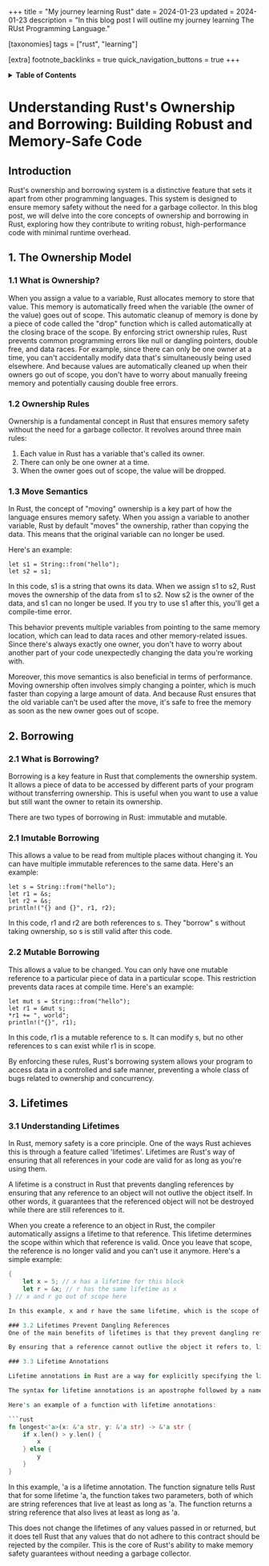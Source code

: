 +++
title = "My journey learning Rust"
date = 2024-01-23
updated = 2024-01-23
description = "In this blog post I will outline my journey learning The RUst Programming Language."

[taxonomies]
tags = ["rust", "learning"]

[extra]
footnote_backlinks = true
quick_navigation_buttons = true
+++


<details>
    <summary><b>Table of Contents</b></summary>
    <!-- toc -->
</details>

# Understanding Rust's Ownership and Borrowing: Building Robust and Memory-Safe Code

## Introduction

Rust's ownership and borrowing system is a distinctive feature that sets it apart from other programming languages. This system is designed to ensure memory safety without the need for a garbage collector. In this blog post, we will delve into the core concepts of ownership and borrowing in Rust, exploring how they contribute to writing robust, high-performance code with minimal runtime overhead.

## 1. The Ownership Model

### 1.1 What is Ownership? 

When you assign a value to a variable, Rust allocates memory to store that value. This memory is automatically freed when the variable (the owner of the value) goes out of scope. This automatic cleanup of memory is done by a piece of code called the "drop" function which is called automatically at the closing brace of the scope.
By enforcing strict ownership rules, Rust prevents common programming errors like null or dangling pointers, double free, and data races. For example, since there can only be one owner at a time, you can't accidentally modify data that's simultaneously being used elsewhere. And because values are automatically cleaned up when their owners go out of scope, you don't have to worry about manually freeing memory and potentially causing double free errors.

### 1.2 Ownership Rules

Ownership is a fundamental concept in Rust that ensures memory safety without the need for a garbage collector. It revolves around three main rules:

1. Each value in Rust has a variable that's called its owner.
2. There can only be one owner at a time.
3. When the owner goes out of scope, the value will be dropped.

### 1.3 Move Semantics

In Rust, the concept of "moving" ownership is a key part of how the language ensures memory safety. When you assign a variable to another variable, Rust by default "moves" the ownership, rather than copying the data. This means that the original variable can no longer be used.

Here's an example:
```
let s1 = String::from("hello");
let s2 = s1;
```

In this code, s1 is a string that owns its data. When we assign s1 to s2, Rust moves the ownership of the data from s1 to s2. Now s2 is the owner of the data, and s1 can no longer be used. If you try to use s1 after this, you'll get a compile-time error.

This behavior prevents multiple variables from pointing to the same memory location, which can lead to data races and other memory-related issues. Since there's always exactly one owner, you don't have to worry about another part of your code unexpectedly changing the data you're working with.

Moreover, this move semantics is also beneficial in terms of performance. Moving ownership often involves simply changing a pointer, which is much faster than copying a large amount of data. And because Rust ensures that the old variable can't be used after the move, it's safe to free the memory as soon as the new owner goes out of scope.

## 2. Borrowing

### 2.1 What is Borrowing?

Borrowing is a key feature in Rust that complements the ownership system. It allows a piece of data to be accessed by different parts of your program without transferring ownership. This is useful when you want to use a value but still want the owner to retain its ownership.

There are two types of borrowing in Rust: immutable and mutable.

### 2.1 Imutable Borrowing
This allows a value to be read from multiple places without changing it. You can have multiple immutable references to the same data. Here's an example:
```
let s = String::from("hello");
let r1 = &s;
let r2 = &s;
println!("{} and {}", r1, r2);
```
In this code, r1 and r2 are both references to s. They "borrow" s without taking ownership, so s is still valid after this code.

### 2.2 Mutable Borrowing

This allows a value to be changed. You can only have one mutable reference to a particular piece of data in a particular scope. This restriction prevents data races at compile time. Here's an example:
```
let mut s = String::from("hello");
let r1 = &mut s;
*r1 += ", world";
println!("{}", r1);
```
In this code, r1 is a mutable reference to s. It can modify s, but no other references to s can exist while r1 is in scope.

By enforcing these rules, Rust's borrowing system allows your program to access data in a controlled and safe manner, preventing a whole class of bugs related to ownership and concurrency.

## 3. Lifetimes

### 3.1 Understanding Lifetimes

In Rust, memory safety is a core principle. One of the ways Rust achieves this is through a feature called 'lifetimes'. Lifetimes are Rust's way of ensuring that all references in your code are valid for as long as you're using them.

A lifetime is a construct in Rust that prevents dangling references by ensuring that any reference to an object will not outlive the object itself. In other words, it guarantees that the referenced object will not be destroyed while there are still references to it.

When you create a reference to an object in Rust, the compiler automatically assigns a lifetime to that reference. This lifetime determines the scope within which that reference is valid. Once you leave that scope, the reference is no longer valid and you can't use it anymore.
Here's a simple example:

```rust
{
    let x = 5; // x has a lifetime for this block
    let r = &x; // r has the same lifetime as x
} // x and r go out of scope here

In this example, x and r have the same lifetime, which is the scope of the block they're in. Once we leave that block, x and r go out of scope and are no longer valid.

### 3.2 Lifetimes Prevent Dangling References
One of the main benefits of lifetimes is that they prevent dangling references. A dangling reference is a reference that points to an object that has already been destroyed. This can lead to undefined behavior and serious bugs in your programs.

By ensuring that a reference cannot outlive the object it refers to, lifetimes prevent this kind of problem. If you try to use a reference after its object has been destroyed, the Rust compiler will give you an error.

### 3.3 Lifetime Annotations

Lifetime annotations in Rust are a way for explicitly specifying the lifetimes of references in function signatures. This is necessary when the lifetimes of arguments or return values depend on each other.

The syntax for lifetime annotations is an apostrophe followed by a name, like `'a`. This name is then used to refer to the lifetime in the rest of the function signature.

Here's an example of a function with lifetime annotations:

```rust
fn longest<'a>(x: &'a str, y: &'a str) -> &'a str {
    if x.len() > y.len() {
        x
    } else {
        y
    }
}
```

In this example, 'a is a lifetime annotation. The function signature tells Rust that for some lifetime 'a, the function takes two parameters, both of which are string references that live at least as long as 'a. The function returns a string reference that also lives at least as long as 'a.

This does not change the lifetimes of any values passed in or returned, but it does tell Rust that any values that do not adhere to this contract should be rejected by the compiler. This is the core of Rust's ability to make memory safety guarantees without needing a garbage collector.
